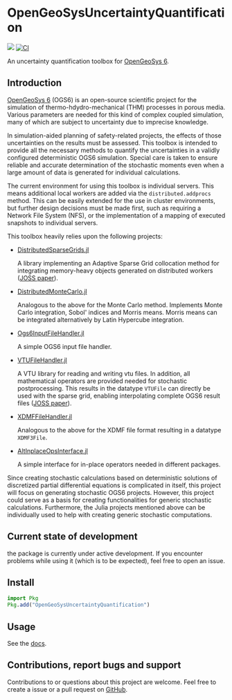 # OpenGeoSysUncertaintyQuantification

[![][docs-dev-img]][docs-dev-url]
[![CI][CI-img]][CI-url]

An uncertainty quantification toolbox for [OpenGeoSys 6](https://www.opengeosys.org/).

## Introduction

[OpenGeoSys 6](https://www.opengeosys.org/) (OGS6) is an open-source scientific project for the simulation of thermo-hdydro-mechanical (THM) processes in porous media. Various parameters are needed for this kind of complex coupled simulation, many of which are subject to uncertainty due to imprecise knowledge.

In simulation-aided planning of safety-related projects, the effects of those uncertainties on the results must be assessed. 
This toolbox is intended to provide all the necessary methods to quantify the uncertainties in a validly configured deterministic OGS6 simulation. 
Special care is taken to ensure reliable and accurate determination of the stochastic moments even when a large amount of data is generated for individual calculations.

The current environment for using this toolbox is individual servers. This means additional local workers are added via the `distributed.addprocs` method. This can be easily extended for the use in cluster environments, but further design decisions must be made first, such as requiring a Network File System (NFS), or the implementation of a mapping of executed snapshots to individual servers.

This toolbox heavily relies upon the following projects:

- [DistributedSparseGrids.jl](https://github.com/baxmittens/DistributedSparseGrids.jl) 
	
	A library implementing an Adaptive Sparse Grid collocation method for integrating memory-heavy objects generated on distributed workers ([JOSS paper](https://joss.theoj.org/papers/10.21105/joss.05003)).

- [DistributedMonteCarlo.jl](https://github.com/baxmittens/DistributedMonteCarlo.jl)

	Analogous to the above for the Monte Carlo method. Implements Monte Carlo integration, Sobol' indices and Morris means. Morris means can be integrated alternatively by Latin Hypercube integration.

- [Ogs6InputFileHandler.jl](https://github.com/baxmittens/Ogs6InputFileHandler.jl)

	A simple OGS6 input file handler.

- [VTUFileHandler.jl](https://github.com/baxmittens/VTUFileHandler.jl)

	A VTU library for reading and writing vtu files. In addition, all mathematical operators are provided needed for stochastic postprocessing. This results in the datatype `VTUFile` can directly be used with the sparse grid, enabling interpolating complete OGS6 result files ([JOSS paper](https://joss.theoj.org/papers/10.21105/joss.04300)).

- [XDMFFileHandler.jl](https://github.com/baxmittens/XDMFFileHandler.jl)

	Analogous to the above for the XDMF file format resulting in a datatype `XDMF3File`.

- [AltInplaceOpsInterface.jl](https://github.com/baxmittens/AltInplaceOpsInterface.jl)

	A simple interface for in-place operators needed in different packages.

Since creating stochastic calculations based on deterministic solutions of discretized partial differential equations is complicated in itself, this project will focus on generating stochastic OGS6 projects.
However, this project could serve as a basis for creating functionalities for generic stochastic calculations. Furthermore, the Julia projects mentioned above can be individually used to help with creating generic stochastic computations.

## Current state of development

the package is currently under active development. If you encounter problems while using it (which is to be expected), feel free to open an issue.

## Install

```julia
import Pkg
Pkg.add("OpenGeoSysUncertaintyQuantification")
```

## Usage

See the [docs](https://baxmittens.github.io/OpenGeoSysUncertaintyQuantification.jl/dev/).


## Contributions, report bugs and support

Contributions to or questions about this project are welcome. Feel free to create a issue or a pull request on [GitHub](https://github.com/baxmittens/OpenGeoSysUncertaintyQuantification.jl).


[docs-dev-img]: https://img.shields.io/badge/docs-dev-blue.svg
[docs-dev-url]: https://baxmittens.github.io/OpenGeoSysUncertaintyQuantification.jl/dev/
[CI-img]: https://github.com/baxmittens/OpenGeoSysUncertaintyQuantification.jl/actions/workflows/CI.yml/badge.svg 
[CI-url]: https://github.com/baxmittens/OpenGeoSysUncertaintyQuantification.jl/actions/workflows/CI.yml

